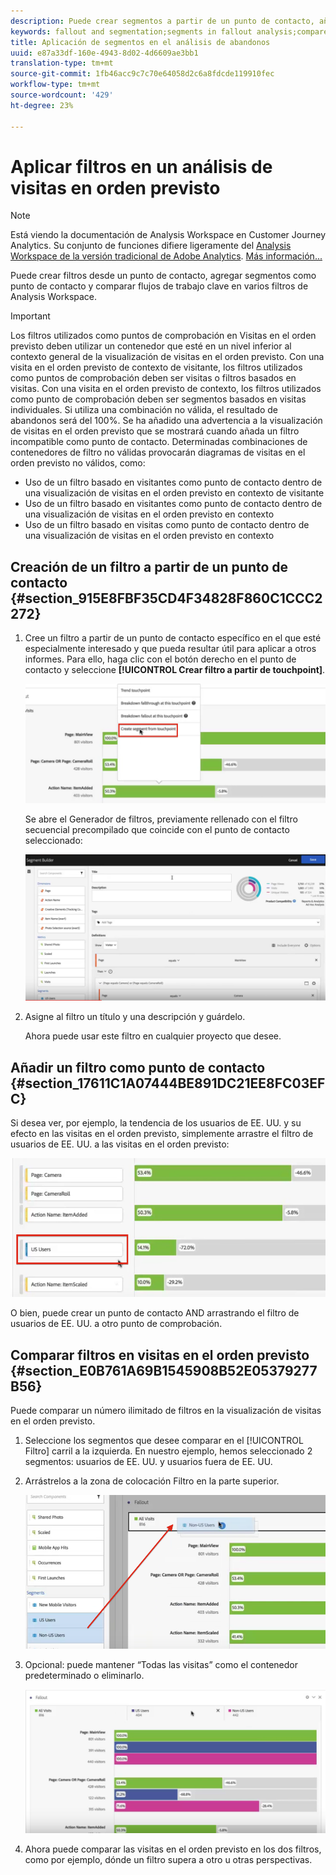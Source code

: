 ```yaml
---
description: Puede crear segmentos a partir de un punto de contacto, añadir segmentos como punto de contacto y comparar flujos de trabajo clave entre diversos segmentos en Analysis Workspace.
keywords: fallout and segmentation;segments in fallout analysis;compare segments in fallout
title: Aplicación de segmentos en el análisis de abandonos
uuid: e87a33df-160e-4943-8d02-4d6609ae3bb1
translation-type: tm+mt
source-git-commit: 1fb46acc9c7c70e64058d2c6a8fdcde119910fec
workflow-type: tm+mt
source-wordcount: '429'
ht-degree: 23%

---
```



# Aplicar filtros en un análisis de visitas en orden previsto

>[!NOTE]
>
>Está viendo la documentación de Analysis Workspace en Customer Journey Analytics. Su conjunto de funciones difiere ligeramente del [Analysis Workspace de la versión tradicional de Adobe Analytics](https://docs.adobe.com/content/help/es-ES/analytics/analyze/analysis-workspace/home.html). [Más información...](/help/getting-started/cja-aa.md)

Puede crear filtros desde un punto de contacto, agregar segmentos como punto de contacto y comparar flujos de trabajo clave en varios filtros de Analysis Workspace.

>[!IMPORTANT]
>
>Los filtros utilizados como puntos de comprobación en Visitas en el orden previsto deben utilizar un contenedor que esté en un nivel inferior al contexto general de la visualización de visitas en el orden previsto. Con una visita en el orden previsto de contexto de visitante, los filtros utilizados como puntos de comprobación deben ser visitas o filtros basados en visitas. Con una visita en el orden previsto de contexto, los filtros utilizados como punto de comprobación deben ser segmentos basados en visitas individuales. Si utiliza una combinación no válida, el resultado de abandonos será del 100%. Se ha añadido una advertencia a la visualización de visitas en el orden previsto que se mostrará cuando añada un filtro incompatible como punto de contacto. Determinadas combinaciones de contenedores de filtro no válidas provocarán diagramas de visitas en el orden previsto no válidos, como:

* Uso de un filtro basado en visitantes como punto de contacto dentro de una visualización de visitas en el orden previsto en contexto de visitante
* Uso de un filtro basado en visitantes como punto de contacto dentro de una visualización de visitas en el orden previsto en contexto
* Uso de un filtro basado en visitas como punto de contacto dentro de una visualización de visitas en el orden previsto en contexto

## Creación de un filtro a partir de un punto de contacto {#section_915E8FBF35CD4F34828F860C1CCC2272}

1. Cree un filtro a partir de un punto de contacto específico en el que esté especialmente interesado y que pueda resultar útil para aplicar a otros informes. Para ello, haga clic con el botón derecho en el punto de contacto y seleccione **[!UICONTROL Crear filtro a partir de touchpoint]**.

   ![](assets/segment-from-touchpoint.png)

   Se abre el Generador de filtros, previamente rellenado con el filtro secuencial precompilado que coincide con el punto de contacto seleccionado:

   ![](assets/segment-builder.png)

1. Asigne al filtro un título y una descripción y guárdelo.

   Ahora puede usar este filtro en cualquier proyecto que desee.

## Añadir un filtro como punto de contacto {#section_17611C1A07444BE891DC21EE8FC03EFC}

Si desea ver, por ejemplo, la tendencia de los usuarios de EE. UU. y su efecto en las visitas en el orden previsto, simplemente arrastre el filtro de usuarios de EE. UU. a las visitas en el orden previsto:

![](assets/segment-touchpoint.png)

O bien, puede crear un punto de contacto AND arrastrando el filtro de usuarios de EE. UU. a otro punto de comprobación.

## Comparar filtros en visitas en el orden previsto {#section_E0B761A69B1545908B52E05379277B56}

Puede comparar un número ilimitado de filtros en la visualización de visitas en el orden previsto.

1. Seleccione los segmentos que desee comparar en el [!UICONTROL Filtro] carril a la izquierda. En nuestro ejemplo, hemos seleccionado 2 segmentos: usuarios de EE. UU. y usuarios fuera de EE. UU.
1. Arrástrelos a la zona de colocación Filtro en la parte superior.

   ![](assets/segment-drop.png)

1. Opcional: puede mantener “Todas las visitas” como el contenedor predeterminado o eliminarlo.

   ![](assets/seg-compare.png)

1. Ahora puede comparar las visitas en el orden previsto en los dos filtros, como por ejemplo, dónde un filtro supera a otro u otras perspectivas.
